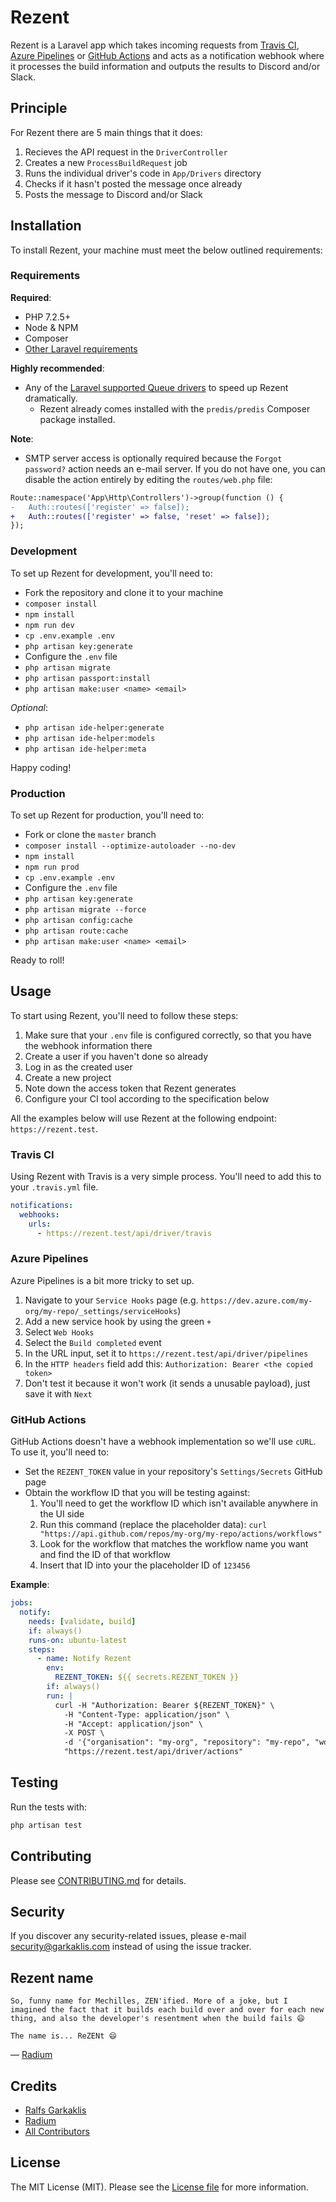# Rezent

Rezent is a Laravel app which takes incoming requests from [Travis CI](https://travis-ci.com/), [Azure Pipelines](https://azure.microsoft.com/en-us/services/devops/pipelines/) or [GitHub Actions](https://github.com/features/actions) and acts as a notification webhook where it processes the build information and outputs the results to Discord and/or Slack.

## Principle

For Rezent there are 5 main things that it does:
1. Recieves the API request in the `DriverController`
2. Creates a new `ProcessBuildRequest` job
3. Runs the individual driver's code in `App/Drivers` directory
4. Checks if it hasn't posted the message once already
5. Posts the message to Discord and/or Slack

## Installation

To install Rezent, your machine must meet the below outlined requirements:

### Requirements

**Required**:
- PHP 7.2.5+
- Node & NPM
- Composer
- [Other Laravel requirements](https://laravel.com/docs/7.x/installation#server-requirements)

**Highly recommended**:
- Any of the [Laravel supported Queue drivers](https://laravel.com/docs/7.x/queues#driver-prerequisites) to speed up Rezent dramatically.
  - Rezent already comes installed with the `predis/predis` Composer package installed.

**Note**:
- SMTP server access is optionally required because the `Forgot password?` action needs an e-mail server. If you do not have one, you can disable the action entirely by editing the `routes/web.php` file:
```diff
Route::namespace('App\Http\Controllers')->group(function () {
-   Auth::routes(['register' => false]);
+   Auth::routes(['register' => false, 'reset' => false]);
});
```

### Development

To set up Rezent for development, you'll need to:
- Fork the repository and clone it to your machine
- `composer install`
- `npm install`
- `npm run dev`
- `cp .env.example .env`
- `php artisan key:generate`
- Configure the `.env` file
- `php artisan migrate`
- `php artisan passport:install`
- `php artisan make:user <name> <email>`

_Optional_:
- `php artisan ide-helper:generate`
- `php artisan ide-helper:models`
- `php artisan ide-helper:meta`

Happy coding!

### Production

To set up Rezent for production, you'll need to:
- Fork or clone the `master` branch
- `composer install --optimize-autoloader --no-dev`
- `npm install`
- `npm run prod`
- `cp .env.example .env`
- Configure the `.env` file
- `php artisan key:generate`
- `php artisan migrate --force`
- `php artisan config:cache`
- `php artisan route:cache`
- `php artisan make:user <name> <email>`

Ready to roll!

## Usage

To start using Rezent, you'll need to follow these steps:
1. Make sure that your `.env` file is configured correctly, so that you have the webhook information there
2. Create a user if you haven't done so already
3. Log in as the created user
4. Create a new project
5. Note down the access token that Rezent generates
6. Configure your CI tool according to the specification below

All the examples below will use Rezent at the following endpoint: `https://rezent.test`.

### Travis CI

Using Rezent with Travis is a very simple process. You'll need to add this to your `.travis.yml` file.

```yaml
notifications:
  webhooks:
    urls:
      - https://rezent.test/api/driver/travis
```

### Azure Pipelines

Azure Pipelines is a bit more tricky to set up.
1. Navigate to your `Service Hooks` page (e.g. `https://dev.azure.com/my-org/my-repo/_settings/serviceHooks`)
2. Add a new service hook by using the green `+`
3. Select `Web Hooks`
4. Select the `Build completed` event
5. In the URL input, set it to `https://rezent.test/api/driver/pipelines`
6. In the `HTTP headers` field add this: `Authorization: Bearer <the copied token>`
7. Don't test it because it won't work (it sends a unusable payload), just save it with `Next`

### GitHub Actions

GitHub Actions doesn't have a webhook implementation so we'll use `cURL`. To use it, you'll need to:
- Set the `REZENT_TOKEN` value in your repository's `Settings/Secrets` GitHub page
- Obtain the workflow ID that you will be testing against:
  1. You'll need to get the workflow ID which isn't available anywhere in the UI side
  2. Run this command (replace the placeholder data): `curl "https://api.github.com/repos/my-org/my-repo/actions/workflows"`
  3. Look for the workflow that matches the workflow name you want and find the ID of that workflow
  4. Insert that ID into your the placeholder ID of `123456`

**Example**:

```yaml
jobs:
  notify:
    needs: [validate, build]
    if: always()
    runs-on: ubuntu-latest
    steps:
      - name: Notify Rezent
        env:
          REZENT_TOKEN: ${{ secrets.REZENT_TOKEN }}
        if: always()
        run: |
          curl -H "Authorization: Bearer ${REZENT_TOKEN}" \
            -H "Content-Type: application/json" \
            -H "Accept: application/json" \
            -X POST \
            -d '{"organisation": "my-org", "repository": "my-repo", "workflow_id": 123456}' \
            "https://rezent.test/api/driver/actions"
```

## Testing

Run the tests with:

```bash
php artisan test
```

## Contributing

Please see [CONTRIBUTING.md](https://github.com/CreepPork/Rezent/blob/master/CONTRIBUTING.md) for details.

## Security

If you discover any security-related issues, please e-mail <a href="mailto:security@garkaklis.com?subject=Security issue in Rezent">security@garkaklis.com</a> instead of using the issue tracker.

## Rezent name
```
So, funny name for Mechilles, ZEN'ified. More of a joke, but I imagined the fact that it builds each build over and over for each new thing, and also the developer's resentment when the build fails 😄

The name is... ReZENt 😄
```
— [Radium](https://github.com/TheRadiumDude)

## Credits

- [Ralfs Garkaklis](https://github.com/CreepPork)
- [Radium](https://github.com/TheRadiumDude)
- [All Contributors](https://github.com/CreepPork/Rezent/contributors)

## License

The MIT License (MIT). Please see the [License file](https://github.com/CreepPork/Rezent/blob/master/LICENSE) for more information.
